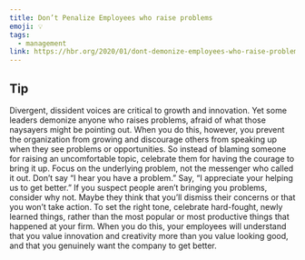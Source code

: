 ```yaml
---
title: Don’t Penalize Employees who raise problems
emoji: 💡
tags:
  - management
link: https://hbr.org/2020/01/dont-demonize-employees-who-raise-problems?utm_medium=email&utm_source=newsletter_daily&utm_campaign=mtod_notactsubs
---
```


## Tip

Divergent, dissident voices are critical to growth and innovation. Yet some leaders demonize anyone who raises problems, afraid of what those naysayers might be pointing out. When you do this, however, you prevent the organization from growing and discourage others from speaking up when they see problems or opportunities. So instead of blaming someone for raising an uncomfortable topic, celebrate them for having the courage to bring it up. Focus on the underlying problem, not the messenger who called it out. Don’t say “I hear you have a problem.” Say, “I appreciate your helping us to get better.” If you suspect people aren’t bringing you problems, consider why not. Maybe they think that you’ll dismiss their concerns or that you won’t take action. To set the right tone, celebrate hard-fought, newly learned things, rather than the most popular or most productive things that happened at your firm. When you do this, your employees will understand that you value innovation and creativity more than you value looking good, and that you genuinely want the company to get better.
